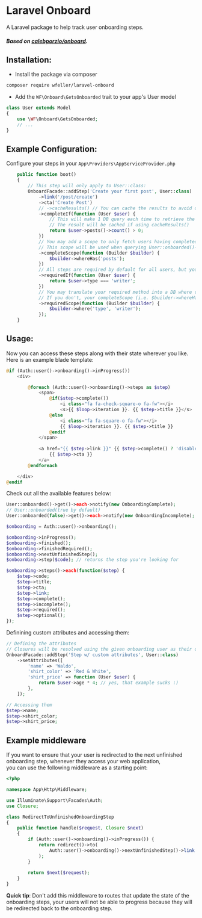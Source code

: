 # Laravel Onboard
A Laravel package to help track user onboarding steps.

##### Based on [calebporzio/onboard](https://github.com/calebporzio/onboard).

## Installation:

* Install the package via composer
```bash
composer require wfeller/laravel-onboard
```
* Add the `WF\Onboard\GetsOnboarded` trait to your app's User model
```php
class User extends Model
{
    use \WF\Onboard\GetsOnboarded;
    // ...
}
```

## Example Configuration:

Configure your steps in your `App\Providers\AppServiceProvider.php`
```php
    public function boot()
    {
        // This step will only apply to User::class:
        OnboardFacade::addStep('Create your first post', User::class)
            ->link('/post/create')
            ->cta('Create Post')
            // ->cacheResults() // You can cache the results to avoid duplicating queries
            ->completeIf(function (User $user) {
                // This will make 1 DB query each time to retrieve the count
                // The result will be cached if using cacheResults()
                return $user->posts()->count() > 0;
            })
            // You may add a scope to only fetch users having completed this step
            // This scope will be used when querying User::onboarded()->get()
            ->completeScope(function (Builder $builder) {
                $builder->whereHas('posts');
            })
            // All steps are required by default for all users, but you can change this behaviour
            ->requiredIf(function (User $user) {
                return $user->type === 'writer';
            })
            // You may translate your required method into a DB where clause.
            // If you don't, your completeScope (i.e. $builder->whereHas('posts')) will be called on all Users
            ->requiredScope(function (Builder $builder) {
                $builder->where('type', 'writer');
            });
    }   
```
## Usage:
Now you can access these steps along with their state wherever you like. Here is an example blade template:
```php
@if (Auth::user()->onboarding()->inProgress())
    <div>

        @foreach (Auth::user()->onboarding()->steps as $step)
            <span>
                @if($step->complete())
                    <i class="fa fa-check-square-o fa-fw"></i>
                    <s>{{ $loop->iteration }}. {{ $step->title }}</s>
                @else
                    <i class="fa fa-square-o fa-fw"></i>
                    {{ $loop->iteration }}. {{ $step->title }}
                @endif
            </span>
                        
            <a href="{{ $step->link }}" {{ $step->complete() ? 'disabled' : '' }}>
                {{ $step->cta }}
            </a>
        @endforeach

    </div>
@endif
```
Check out all the available features below:
```php
User::onboarded()->get()->each->notify(new OnboardingComplete);
// User::onboarded(true by default)
User::onboarded(false)->get()->each->notify(new OnboardingIncomplete);

$onboarding = Auth::user()->onboarding();

$onboarding->inProgress();
$onboarding->finished();
$onboarding->finishedRequired();
$onboarding->nextUnfinishedStep();
$onboarding->step($code); // returns the step you're looking for

$onboarding->steps()->each(function($step) {
    $step->code;
    $step->title;
    $step->cta;
    $step->link;
    $step->complete();
    $step->incomplete();
    $step->required();
    $step->optional();
});
```
Definining custom attributes and accessing them:
```php
// Defining the attributes
// Closures will be resolved using the given onboarding user as their only argument 
OnboardFacade::addStep('Step w/ custom attributes', User::class)
    ->setAttributes([
        'name' => 'Waldo',
        'shirt_color' => 'Red & White',
        'shirt_price' => function (User $user) {
            return $user->age * 4; // yes, that example sucks :)
        },
    ]);

// Accessing them
$step->name;
$step->shirt_color;
$step->shirt_price;
```

## Example middleware

If you want to ensure that your user is redirected to the next 
unfinished onboarding step, whenever they access your web application,  
you can use the following middleware as a starting point:

```php
<?php

namespace App\Http\Middleware;

use Illuminate\Support\Facades\Auth;
use Closure;

class RedirectToUnfinishedOnboardingStep
{
    public function handle($request, Closure $next)
    {
        if (Auth::user()->onboarding()->inProgress()) {
            return redirect()->to(
                Auth::user()->onboarding()->nextUnfinishedStep()->link
            );
        }
        
        return $next($request);
    }
}
```

**Quick tip**: Don't add this middleware to routes that update the state 
of the onboarding steps, your users will not be able to progress because they will be redirected back to the onboarding step.
